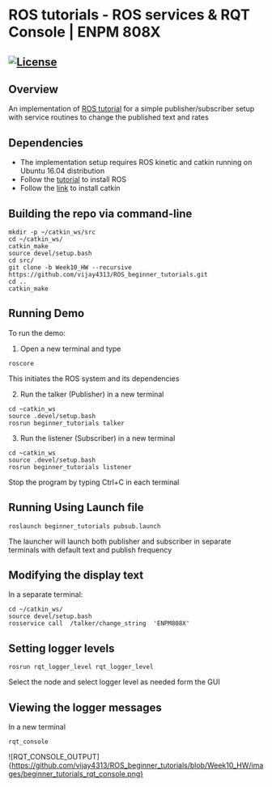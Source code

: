 # ROS tutorials - ROS services & RQT Console | ENPM 808X
[![License](https://img.shields.io/badge/License-BSD%203--Clause-blue.svg)](https://opensource.org/licenses/BSD-3-Clause)
---

## Overview

An implementation of [ROS tutorial](http://wiki.ros.org/ROS/Tutorials/) for a simple publisher/subscriber setup with service routines to change the published text and rates

## Dependencies

* The implementation setup requires ROS kinetic and catkin running on Ubuntu 16.04 distribution
* Follow the [tutorial](http://wiki.ros.org/kinetic/Installation/Ubuntu) to install ROS
* Follow the [link](https://catkin-tools.readthedocs.io/en/latest/installing.html) to install catkin

## Building the repo via command-line
```
mkdir -p ~/catkin_ws/src
cd ~/catkin_ws/
catkin_make
source devel/setup.bash
cd src/
git clone -b Week10_HW --recursive https://github.com/vijay4313/ROS_beginner_tutorials.git
cd ..
catkin_make
```

## Running Demo
To run the demo:
1. Open a new terminal and type 
```
roscore
```
This initiates the ROS system and its dependencies

2. Run the talker (Publisher) in a new terminal
```
cd ~catkin_ws
source .devel/setup.bash
rosrun beginner_tutorials talker
```
3. Run the listener (Subscriber) in a new terminal
```
cd ~catkin_ws
source .devel/setup.bash
rosrun beginner_tutorials listener
```
Stop the program by typing Ctrl+C in each terminal

## Running Using Launch file
```
roslaunch beginner_tutorials pubsub.launch
```

The launcher will launch both publisher and subscriber in separate terminals with default text and publish frequency

## Modifying the display text
In a separate terminal:
```
cd ~/catkin_ws/
source devel/setup.bash
rosservice call  /talker/change_string  'ENPM808X'
```

## Setting logger levels
```
rosrun rqt_logger_level rqt_logger_level
```
Select the node and select logger level as needed form the GUI

## Viewing the logger messages
In a new terminal
```
rqt_console
```
![RQT_CONSOLE_OUTPUT]{https://github.com/vijay4313/ROS_beginner_tutorials/blob/Week10_HW/images/beginner_tutorials_rqt_console.png}

